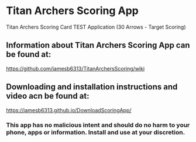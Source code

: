 # Titan Archers Scoring App
Titan Archers Scoring Card TEST Application (30 Arrows - Target Scoring)

## Information about Titan Archers Scoring App can be found at: 
https://github.com/jamesb6313/TitanArchersScoring/wiki

## Downloading and installation instructions and video acn be found at:
https://jamesb6313.github.io/DownloadScoringApp/

### This app has no malicious intent and should do no harm to your phone, apps or information. Install and use at your discretion.
